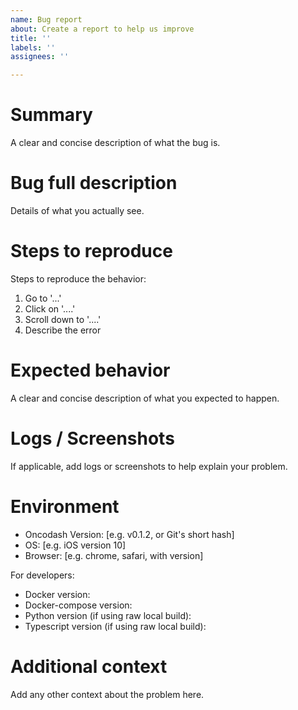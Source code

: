 ```yaml
---
name: Bug report
about: Create a report to help us improve
title: ''
labels: ''
assignees: ''

---
```


# Summary

A clear and concise description of what the bug is.

# Bug full description

Details of what you actually see.

# Steps to reproduce

Steps to reproduce the behavior:

1. Go to '...'
2. Click on '....'
3. Scroll down to '....'
4. Describe the error

# Expected behavior

A clear and concise description of what you expected to happen.

# Logs / Screenshots

If applicable, add logs or screenshots to help explain your problem.

# Environment

- Oncodash Version: [e.g. v0.1.2, or Git's short hash]
- OS: [e.g. iOS version 10]
- Browser: [e.g. chrome, safari, with version]

For developers:

- Docker version:
- Docker-compose version:
- Python version (if using raw local build):
- Typescript version (if using raw local build):

# Additional context

Add any other context about the problem here.
